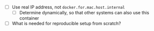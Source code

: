 - [ ] Use real IP address, not `docker.for.mac.host.internal`
  - [ ] Determine dynamically, so that other systems can also use this container
- [ ] What is needed for reproducible setup from scratch?